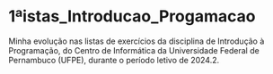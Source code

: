 # 1ªistas_Introducao_Progamacao
Minha evolução nas listas de exercícios da disciplina de Introdução à Programação, do Centro de Informática da Universidade Federal de Pernambuco (UFPE), durante o período letivo de 2024.2.
